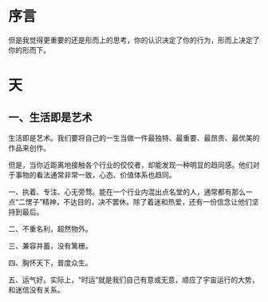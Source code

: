 # 序言

但是我觉得更重要的还是形而上的思考，你的认识决定了你的行为，形而上决定了你的形而下。

# 天

## 一、生活即是艺术

生活即是艺术。我们要将自己的一生当做一件最独特、最重要、最昂贵、最优美的作品来创作。

但是，当你近距离地接触各个行业的佼佼者，却能发现一种明显的趋同感。他们对于事物的看法通常非常一致，心态、价值体系也趋同。

一、执着、专注、心无旁骛。能在一个行业内混出点名堂的人，通常都有那么一点“二愣子”精神，不达目的，决不罢休。除了着迷和热爱，还有一份信念让他们坚持到最后。

二、不重名利，超然物外。

三、兼容并蓄，没有篱栅。

四、胸怀天下，普度众生。

五、运气好。实际上，“时运”就是我们自己有意或无意，顺应了宇宙运行的大势，和迷信没有关系。

